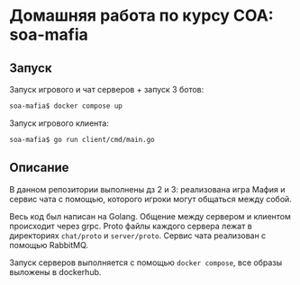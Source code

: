 # Домашняя работа по курсу СОА: soa-mafia
## Запуск
Запуск игрового и чат серверов + запуск 3 ботов:

```bash
soa-mafia$ docker compose up
```

Запуск игрового клиента:
```bash
soa-mafia$ go run client/cmd/main.go
```

## Описание
В данном репозитории выполнены дз 2 и 3: реализована игра Мафия и сервис чата с помощью, которого игроки могут общаться между собой.

Весь код был написан на Golang. Общение между сервером и клиентом происходит через grpc. Proto файлы каждого сервера лежат в директориях `chat/proto` и `server/proto`. Сервис чата реализован с помощью RabbitMQ.

Запуск серверов выполняется с помощью `docker compose`, все образы выложены в dockerhub.
